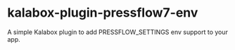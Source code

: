 # kalabox-plugin-pressflow7-env
A simple Kalabox plugin to add PRESSFLOW_SETTINGS env support to your app.
